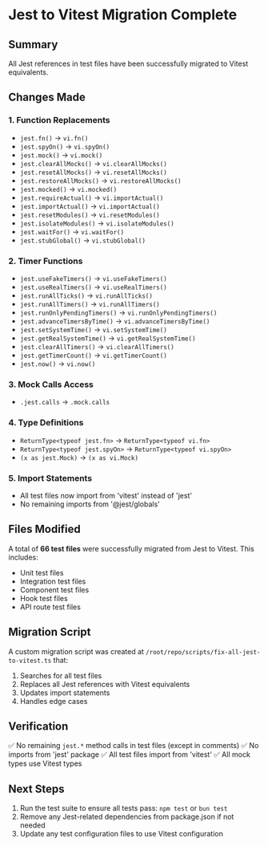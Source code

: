 # Jest to Vitest Migration Complete

## Summary

All Jest references in test files have been successfully migrated to Vitest equivalents.

## Changes Made

### 1. Function Replacements
- `jest.fn()` → `vi.fn()`
- `jest.spyOn()` → `vi.spyOn()`
- `jest.mock()` → `vi.mock()`
- `jest.clearAllMocks()` → `vi.clearAllMocks()`
- `jest.resetAllMocks()` → `vi.resetAllMocks()`
- `jest.restoreAllMocks()` → `vi.restoreAllMocks()`
- `jest.mocked()` → `vi.mocked()`
- `jest.requireActual()` → `vi.importActual()`
- `jest.importActual()` → `vi.importActual()`
- `jest.resetModules()` → `vi.resetModules()`
- `jest.isolateModules()` → `vi.isolateModules()`
- `jest.waitFor()` → `vi.waitFor()`
- `jest.stubGlobal()` → `vi.stubGlobal()`

### 2. Timer Functions
- `jest.useFakeTimers()` → `vi.useFakeTimers()`
- `jest.useRealTimers()` → `vi.useRealTimers()`
- `jest.runAllTicks()` → `vi.runAllTicks()`
- `jest.runAllTimers()` → `vi.runAllTimers()`
- `jest.runOnlyPendingTimers()` → `vi.runOnlyPendingTimers()`
- `jest.advanceTimersByTime()` → `vi.advanceTimersByTime()`
- `jest.setSystemTime()` → `vi.setSystemTime()`
- `jest.getRealSystemTime()` → `vi.getRealSystemTime()`
- `jest.clearAllTimers()` → `vi.clearAllTimers()`
- `jest.getTimerCount()` → `vi.getTimerCount()`
- `jest.now()` → `vi.now()`

### 3. Mock Calls Access
- `.jest.calls` → `.mock.calls`

### 4. Type Definitions
- `ReturnType<typeof jest.fn>` → `ReturnType<typeof vi.fn>`
- `ReturnType<typeof jest.spyOn>` → `ReturnType<typeof vi.spyOn>`
- `(x as jest.Mock)` → `(x as vi.Mock)`

### 5. Import Statements
- All test files now import from 'vitest' instead of 'jest'
- No remaining imports from '@jest/globals'

## Files Modified

A total of **66 test files** were successfully migrated from Jest to Vitest. This includes:

- Unit test files
- Integration test files
- Component test files
- Hook test files
- API route test files

## Migration Script

A custom migration script was created at `/root/repo/scripts/fix-all-jest-to-vitest.ts` that:
1. Searches for all test files
2. Replaces all Jest references with Vitest equivalents
3. Updates import statements
4. Handles edge cases

## Verification

✅ No remaining `jest.*` method calls in test files (except in comments)
✅ No imports from 'jest' package
✅ All test files import from 'vitest'
✅ All mock types use Vitest types

## Next Steps

1. Run the test suite to ensure all tests pass: `npm test` or `bun test`
2. Remove any Jest-related dependencies from package.json if not needed
3. Update any test configuration files to use Vitest configuration